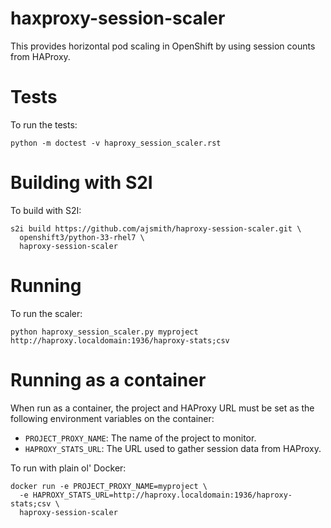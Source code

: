 # haxproxy-session-scaler

This provides horizontal pod scaling in OpenShift by using session counts from
HAProxy.

# Tests

To run the tests:

```.shell
python -m doctest -v haproxy_session_scaler.rst
```

# Building with S2I

To build with S2I:

```.shell
s2i build https://github.com/ajsmith/haproxy-session-scaler.git \
  openshift3/python-33-rhel7 \
  haproxy-session-scaler
```

# Running

To run the scaler:

```.shell
python haproxy_session_scaler.py myproject http://haproxy.localdomain:1936/haproxy-stats;csv
```

# Running as a container

When run as a container, the project and HAProxy URL must be set as the
following environment variables on the container:

  * `PROJECT_PROXY_NAME`: The name of the project to monitor.
  * `HAPROXY_STATS_URL`: The URL used to gather session data from HAProxy.

To run with plain ol' Docker:

```.shell
docker run -e PROJECT_PROXY_NAME=myproject \
  -e HAPROXY_STATS_URL=http://haproxy.localdomain:1936/haproxy-stats;csv \
  haproxy-session-scaler
```
